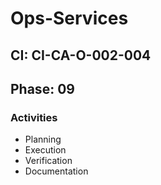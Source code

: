 # Ops-Services

## CI: CI-CA-O-002-004
## Phase: 09

### Activities
- Planning
- Execution
- Verification
- Documentation
